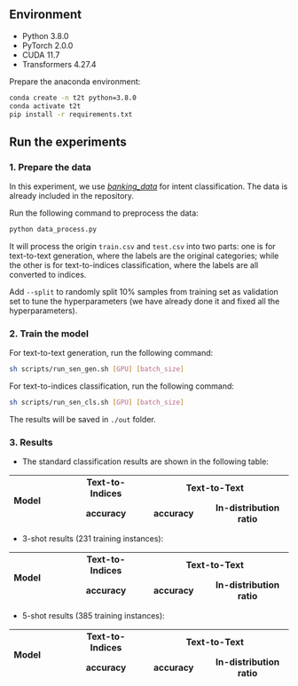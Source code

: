 ## Environment

- Python 3.8.0
- PyTorch 2.0.0
- CUDA 11.7
- Transformers 4.27.4

Prepare the anaconda environment:

```bash
conda create -n t2t python=3.8.0
conda activate t2t
pip install -r requirements.txt
```

## Run the experiments

### 1. Prepare the data

In this experiment, we use [*banking_data*](https://github.com/PolyAI-LDN/task-specific-datasets/tree/master/banking_data) for intent classification. The data is already included in the repository.

Run the following command to preprocess the data:

```bash
python data_process.py
```

It will process the origin `train.csv` and `test.csv` into two parts: one is for text-to-text generation, where the labels are the original categories; while the other is for text-to-indices classification, where the labels are all converted to indices.   

Add `--split` to randomly split 10% samples from training set as validation set to tune the hyperparameters (we have already done it and fixed all the hyperparameters).

### 2. Train the model

For text-to-text generation, run the following command:

```bash
sh scripts/run_sen_gen.sh [GPU] [batch_size]
```

For text-to-indices classification, run the following command:

```bash
sh scripts/run_sen_cls.sh [GPU] [batch_size]
```

The results will be saved in `./out` folder.

### 3. Results

- The standard classification results are shown in the following table:

<table style="height: 90px;" width="599">
<tbody>
<tr style="height: 18px;">
<td style="height: 36px; width: 128.219px;" rowspan="2"><strong>Model</strong></td>
<td style="text-align: center; height: 18px; width: 144.25px;"><strong>Text-to-Indices</strong></td>
<td style="text-align: center; height: 18px; width: 304.531px;" colspan="2"><strong>Text-to-Text</strong></td>
</tr>
<tr style="height: 18px;">
<td style="text-align: center; height: 18px; width: 144.25px;"><strong>accuracy</strong></td>
<td style="text-align: center; height: 18px; width: 128.219px;"><strong>accuracy</strong></td>
<td style="text-align: center; height: 18px; width: 170.312px;"><strong>In-distribution ratio</strong></td>
</tr>
<tr style="height: 18px;">
<td style="height: 18px; width: 128.219px;">T5-small (60M)</td>
<td style="text-align: center; height: 18px; width: 144.25px;">91.3961</td>
<td style="text-align: center; height: 18px; width: 128.219px;">91.0065</td>
<td style="text-align: center; height: 18px; width: 170.312px;">99.8701</td>
</tr>
</tr>
<tr style="height: 18px;">
<td style="height: 18px; width: 128.219px;">T5-base (220M)</td>
<td style="text-align: center; height: 18px; width: 144.25px;">93.9935</td>
<td style="text-align: center; height: 18px; width: 128.219px;">93.7013</td>
<td style="text-align: center; height: 18px; width: 170.312px;">99.9675</td>
</tr>
<tr style="height: 18px;">
<td style="height: 18px; width: 128.219px;">T5-large (770M)</td>
<td style="text-align: center; height: 18px; width: 144.25px;">93.2143</td>
<td style="text-align: center; height: 18px; width: 128.219px;">93.7662</td>
<td style="text-align: center; height: 18px; width: 170.312px;">99.9351</td>
</tr>
<tr style="height: 18px;">
<td style="height: 18px; width: 128.219px;">T5-3B</td>
<td style="text-align: center; height: 18px; width: 144.25px;">94.4156</td>
<td style="text-align: center; height: 18px; width: 128.219px;">93.7987</td>
<td style="text-align: center; height: 18px; width: 170.312px;">99.9351</td>
</tr>
</tbody>
</table>


- 3-shot results (231 training instances):

<table style="height: 90px;" width="599">
<tbody>
<tr style="height: 18px;">
<td style="height: 36px; width: 128.219px;" rowspan="2"><strong>Model</strong></td>
<td style="text-align: center; height: 18px; width: 144.25px;"><strong>Text-to-Indices</strong></td>
<td style="text-align: center; height: 18px; width: 304.531px;" colspan="2"><strong>Text-to-Text</strong></td>
</tr>
<tr style="height: 18px;">
<td style="text-align: center; height: 18px; width: 144.25px;"><strong>accuracy</strong></td>
<td style="text-align: center; height: 18px; width: 128.219px;"><strong>accuracy</strong></td>
<td style="text-align: center; height: 18px; width: 170.312px;"><strong>In-distribution ratio</strong></td>
</tr>
<tr style="height: 18px;">
<td style="height: 18px; width: 128.219px;">T5-small (60M)</td>
<td style="text-align: center; height: 18px; width: 144.25px;">
<div>
<div>4.3651</div>
</div>
</td>
<td style="text-align: center; height: 18px; width: 128.219px;">
<div>
<div>13.4298</div>
</div>
</td>
<td style="text-align: center; height: 18px; width: 170.312px;">
<div>
<div>6.6371</div>
</div>
</td>
</tr>
</tr>
<tr style="height: 18px;">
<td style="height: 18px; width: 128.219px;">T5-base (220M)</td>
<td style="text-align: center; height: 18px; width: 144.25px;">
<div>
<div>7.8198</div>
</div>
</td>
<td style="text-align: center; height: 18px; width: 128.219px;">
<div>
<div>39.9471</div>
</div>
</td>
<td style="text-align: center; height: 18px; width: 170.312px;">
<div>
<div>54.1783</div>
</div>
</td>
</tr>
<tr style="height: 18px;">
<td style="height: 18px; width: 128.219px;">T5-large (770M)</td>
<td style="text-align: center; height: 18px; width: 144.25px;">
<div>
<div>2.2954</div>
</div>
</td>
<td style="text-align: center; height: 18px; width: 128.219px;">
<div>
<div>58.5590</div>
</div>
</td>
<td style="text-align: center; height: 18px; width: 170.312px;">
<div>
<div>79.2017</div>
</div>
</td>
</tr>
<tr style="height: 18px;">
<td style="height: 18px; width: 128.219px;">T5-3B</td>
<td style="text-align: center; height: 18px; width: 144.25px;">
<div>
<div>6.3414</div>
</div>
</td>
<td style="text-align: center; height: 18px; width: 128.219px;">
<div>
<div>66.1920</div>
</div>
</td>
<td style="text-align: center; height: 18px; width: 170.312px;">
<div>
<div>85.7688</div>
</div>
</td>
</tr>
</tbody>
</table>

- 5-shot results (385 training instances):

<table style="height: 90px;" width="599">
<tbody>
<tr style="height: 18px;">
<td style="height: 36px; width: 128.219px;" rowspan="2"><strong>Model</strong></td>
<td style="text-align: center; height: 18px; width: 144.25px;"><strong>Text-to-Indices</strong></td>
<td style="text-align: center; height: 18px; width: 304.531px;" colspan="2"><strong>Text-to-Text</strong></td>
</tr>
<tr style="height: 18px;">
<td style="text-align: center; height: 18px; width: 144.25px;"><strong>accuracy</strong></td>
<td style="text-align: center; height: 18px; width: 128.219px;"><strong>accuracy</strong></td>
<td style="text-align: center; height: 18px; width: 170.312px;"><strong>In-distribution ratio</strong></td>
<tr style="height: 18px;">
<td style="height: 18px; width: 128.219px;">T5-small (60M)</td>
<td style="text-align: center; height: 18px; width: 144.25px;">
<div>
<div>5.9379</div>
</div>
</td>
<td style="text-align: center; height: 18px; width: 128.219px;">
<div>
<div>12.6634</div>
</div>
</td>
<td style="text-align: center; height: 18px; width: 170.312px;">
<div>
<div>13.1359</div>
</div>
</td>
</tr>
</tr>
<tr style="height: 18px;">
<td style="height: 18px; width: 128.219px;">T5-base (220M)</td>
<td style="text-align: center; height: 18px; width: 144.25px;">
<div>
<div>9.8834</div>
</div>
</td>
<td style="text-align: center; height: 18px; width: 128.219px;">
<div>
<div>58.6077</div>
</div>
</td>
<td style="text-align: center; height: 18px; width: 170.312px;">
<div>
<div>80.9025</div>
</div>
</td>
</tr>
<tr style="height: 18px;">
<td style="height: 18px; width: 128.219px;">T5-large (770M)</td>
<td style="text-align: center; height: 18px; width: 144.25px;">
<div>
<div>8.0091</div>
</div>
</td>
<td style="text-align: center; height: 18px; width: 128.219px;">
<div>
<div>71.0112</div>
</div>
</td>
<td style="text-align: center; height: 18px; width: 170.312px;">
<div>
<div>90.6442</div>
</div>
</td>
</tr>
<tr style="height: 18px;">
<td style="height: 18px; width: 128.219px;">T5-3B</td>
<td style="text-align: center; height: 18px; width: 144.25px;">
<div>
<div>12.687</div>
</div>
</td>
<td style="text-align: center; height: 18px; width: 128.219px;">
<div>
<div>73.7833</div>
</div>
</td>
<td style="text-align: center; height: 18px; width: 170.312px;">
<div>
<div>94.5031</div>
</div>
</td>
</tr>
</tbody>
</table>